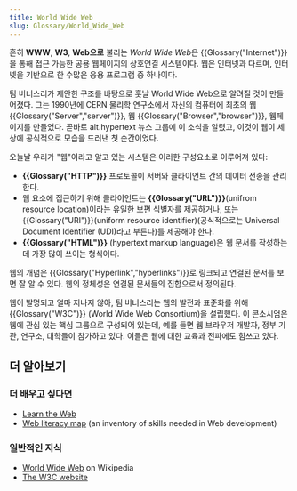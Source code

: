 ```yaml
---
title: World Wide Web
slug: Glossary/World_Wide_Web
---
```


흔히 **WWW**, **W3**, **Web으로** 불리는 *World Wide Web*은 {{Glossary("Internet")}}을 통해 접근 가능한 공용 웹페이지의 상호연결 시스템이다. 웹은 인터넷과 다르며, 인터넷을 기반으로 한 수많은 응용 프로그램 중 하나이다.

팀 버너스리가 제안한 구조를 바탕으로 훗날 World Wide Web으로 알려질 것이 만들어졌다. 그는 1990년에 CERN 물리학 연구소에서 자신의 컴퓨터에 최초의 웹 {{Glossary("Server","server")}}, 웹 {{Glossary("Browser","browser")}}, 웹페이지를 만들었다. 곧바로 alt.hypertext 뉴스 그룹에 이 소식을 알렸고, 이것이 웹이 세상에 공식적으로 모습을 드러낸 첫 순간이었다.

오늘날 우리가 "웹"이라고 알고 있는 시스템은 이러한 구성요소로 이루어져 있다:

- **{{Glossary("HTTP")}}** 프로토콜이 서버와 클라이언트 간의 데이터 전송을 관리한다.
- 웹 요소에 접근하기 위해 클라이언트는 **{{Glossary("URL")}}**(unifrom resource location)이라는 유일한 보편 식별자를 제공하거나, 또는 {{Glossary("URI")}}(uniform resource identifier)(공식적으로는 Universal Document Identifier (UDI)라고 부른다)를 제공해야 한다.
- **{{Glossary("HTML")}}** (hypertext markup language)은 웹 문서를 작성하는 데 가장 많이 쓰이는 형식이다.

웹의 개념은 {{Glossary("Hyperlink","hyperlinks")}}로 링크되고 연결된 문서를 보면 잘 알 수 있다. 웹의 정체성은 연결된 문서들의 집합으로서 정의된다.

웹이 발명되고 얼마 지나지 않아, 팀 버너스리는 웹의 발전과 표준화를 위해 {{Glossary("W3C")}} (World Wide Web Consortium)을 설립했다. 이 콘소시엄은 웹에 관심 있는 핵심 그룹으로 구성되어 있는데, 예를 들면 웹 브라우저 개발자, 정부 기관, 연구소, 대학들이 참가하고 있다. 이들은 웹에 대한 교육과 전파에도 힘쓰고 있다.

## 더 알아보기

### 더 배우고 싶다면

- [Learn the Web](/en-US/Learn)
- [Web literacy map](https://learning.mozilla.org/web-literacy) (an inventory of skills needed in Web development)

### 일반적인 지식

- [World Wide Web](https://ko.wikipedia.org/wiki/%EC%9B%94%EB%93%9C_%EC%99%80%EC%9D%B4%EB%93%9C_%EC%9B%B9) on Wikipedia
- [The W3C website](http://w3.org)
